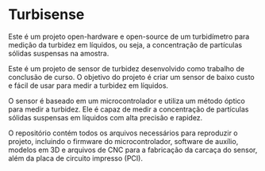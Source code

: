 # Turbisense
Este é um projeto open-hardware e open-source de um turbidímetro para medição da turbidez em líquidos, ou seja, a concentração de partículas sólidas suspensas na amostra. 

Este é um projeto de sensor de turbidez desenvolvido como trabalho de conclusão de curso. O objetivo do projeto é criar um sensor de baixo custo e fácil de usar para medir a turbidez em líquidos.

O sensor é baseado em um microcontrolador e utiliza um método óptico para medir a turbidez. Ele é capaz de medir a concentração de partículas sólidas suspensas em líquidos com alta precisão e rapidez.

O repositório contém todos os arquivos necessários para reproduzir o projeto, incluindo o firmware do microcontrolador, software de auxílio, modelos em 3D e arquivos de CNC para a fabricação da carcaça do sensor, além da placa de circuito impresso (PCI).

